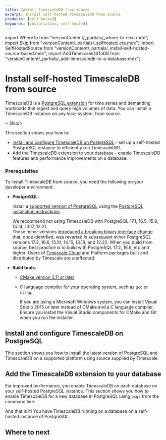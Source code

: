 ```yaml
---
title: Install TimescaleDB from source
excerpt: Install self-hosted TimescaleDB from source
products: [self_hosted]
keywords: [installation, self-hosted]
---
```


import WhereTo from "versionContent/_partials/_where-to-next.mdx";
import Skip from "versionContent/_partials/_selfhosted_cta.mdx";
import SelfHostedSource from "versionContent/_partials/_install-self-hosted-source-based.mdx";
import AddTimescaleDBToDB from "versionContent/_partials/_add-timescaledb-to-a-database.mdx";

# Install self-hosted TimescaleDB from source

TimescaleDB is a [PostgreSQL extension](https://www.postgresql.org/docs/current/external-extensions.html) for
time series and demanding workloads that ingest and query high volumes of data. You can install a TimescaleDB
instance on any local system, from source.

< Skip/>

This section shows you how to:

* [Install and configure TimescaleDB on PostgreSQL](#install-and-configure-timescaledb-on-postgresql) - set up
  a self-hosted PostgreSQL instance to efficiently run TimescaleDB1.
* [Add the TimescaleDB extension to your database](#add-the-timescaledb-extension-to-your-database) - enable TimescaleDB features and
  performance improvements on a database.

### Prerequisites

To install TimescaleDB from source, you need the following on your developer environment:

* **PostgreSQL**: 

   Install a [supported version of PostgreSQL][compatibility-matrix] using the [PostgreSQL installation instructions][postgres-download]. 

    We recommend not using TimescaleDB with PostgreSQL 17.1, 16.5, 15.9, 14.14, 13.17, 12.21.  
    These minor versions [introduced a breaking binary interface change][postgres-breaking-change] that,
    once identified, was reverted in subsequent minor PostgreSQL versions 17.2, 16.6, 15.10, 14.15, 13.18, and 12.22.
    When you build from source, best practice is to build with PostgreSQL 17.2, 16.6, etc and higher.
    Users of [Timescale Cloud](https://console.cloud.timescale.com/) and Platform packages built and
    distributed by Timescale are unaffected.


* **Build tools**:

  *   [CMake version 3.11 or later][cmake-download]
  *   C language compiler for your operating system, such as `gcc` or `clang`.

      If you are using a Microsoft Windows system, you can install Visual Studio 2015
      or later instead of CMake and a C language compiler. Ensure you install the
      Visual Studio components for CMake and Git when you run the installer.
    


## Install and configure TimescaleDB on PostgreSQL

This section shows you how to install the latest version of PostgreSQL and
TimescaleDB on a supported platform using source supplied by Timescale.

<SelfHostedSource />


## Add the TimescaleDB extension to your database

For improved performance, you enable TimescaleDB on each database on your self-hosted PostgreSQL instance.
This section shows you how to enable TimescaleDB for a new database in PostgreSQL using `psql` from the command line.

<AddTimescaleDBToDB />

And that is it! You have TimescaleDB running on a database on a self-hosted instance of PostgreSQL.

## Where to next

<WhereTo />

[install-psql]: /use-timescale/:currentVersion:/integrations/query-admin/about-psql/
[config]: /self-hosted/:currentVersion:/configuration/
[postgres-download]: https://www.postgresql.org/download/
[cmake-download]: https://cmake.org/download/
[compatibility-matrix]: /self-hosted/:currentVersion:/upgrades/upgrade-pg/#plan-your-upgrade-path
[postgres-breaking-change]: https://www.postgresql.org/about/news/postgresql-172-166-1510-1415-1318-and-1222-released-2965/
